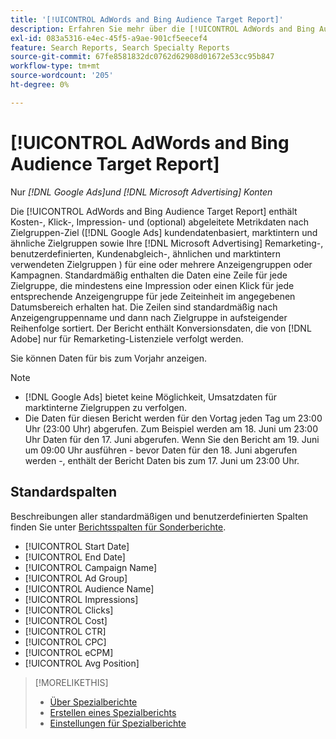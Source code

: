```yaml
---
title: '[!UICONTROL AdWords and Bing Audience Target Report]'
description: Erfahren Sie mehr über die [!UICONTROL AdWords and Bing Audience Target Report].
exl-id: 083a5316-e4ec-45f5-a9ae-901cf5eecef4
feature: Search Reports, Search Specialty Reports
source-git-commit: 67fe8581832dc0762d62908d01672e53cc95b847
workflow-type: tm+mt
source-wordcount: '205'
ht-degree: 0%

---
```


# [!UICONTROL AdWords and Bing Audience Target Report]

Nur *[!DNL Google Ads]und [!DNL Microsoft Advertising] Konten*

Die [!UICONTROL AdWords and Bing Audience Target Report] enthält Kosten-, Klick-, Impression- und (optional) abgeleitete Metrikdaten nach Zielgruppen-Ziel ([!DNL Google Ads] kundendatenbasiert, marktintern und ähnliche Zielgruppen sowie Ihre [!DNL Microsoft Advertising] Remarketing-, benutzerdefinierten, Kundenabgleich-, ähnlichen und marktintern verwendeten Zielgruppen ) für eine oder mehrere Anzeigengruppen oder Kampagnen. Standardmäßig enthalten die Daten eine Zeile für jede Zielgruppe, die mindestens eine Impression oder einen Klick für jede entsprechende Anzeigengruppe für jede Zeiteinheit im angegebenen Datumsbereich erhalten hat. Die Zeilen sind standardmäßig nach Anzeigengruppenname und dann nach Zielgruppe in aufsteigender Reihenfolge sortiert. Der Bericht enthält Konversionsdaten, die von [!DNL Adobe] nur für Remarketing-Listenziele verfolgt werden.

Sie können Daten für bis zum Vorjahr anzeigen.

>[!NOTE]
>
>* [!DNL Google Ads] bietet keine Möglichkeit, Umsatzdaten für marktinterne Zielgruppen zu verfolgen.
>* Die Daten für diesen Bericht werden für den Vortag jeden Tag um 23:00 Uhr (23:00 Uhr) abgerufen. Zum Beispiel werden am 18. Juni um 23:00 Uhr Daten für den 17. Juni abgerufen. Wenn Sie den Bericht am 19. Juni um 09:00 Uhr ausführen - bevor Daten für den 18. Juni abgerufen werden -, enthält der Bericht Daten bis zum 17. Juni um 23:00 Uhr.

## Standardspalten

Beschreibungen aller standardmäßigen und benutzerdefinierten Spalten finden Sie unter [Berichtsspalten für Sonderberichte](specialty-report-columns.md).

* [!UICONTROL Start Date]
* [!UICONTROL End Date]
* [!UICONTROL Campaign Name]
* [!UICONTROL Ad Group]
* [!UICONTROL Audience Name]
* [!UICONTROL Impressions]
* [!UICONTROL Clicks]
* [!UICONTROL Cost]
* [!UICONTROL CTR]
* [!UICONTROL CPC]
* [!UICONTROL eCPM]
* [!UICONTROL Avg Position]

>[!MORELIKETHIS]
>
>* [Über Spezialberichte](specialty-report-about.md)
>* [Erstellen eines Spezialberichts](specialty-report-generate.md)
>* [Einstellungen für Spezialberichte](specialty-report-settings.md)
